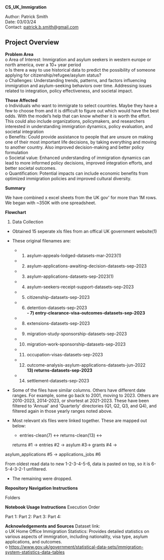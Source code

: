 **CS_UK_Immigration**  

Author: Patrick Smith  
Date: 03/03/24  
Contact: patrick.b.smith@gmail.com

**Project Overview**
-----------------------
**Problem Area**  
o	Area of Interest: Immigration and asylum seekers in western europe or north america, over a 10+ year period  
o	Is there a way to use historical data to predict the possibility of someone applying for citizenship/refugee/asylum status?  
o	Challenges: Understanding trends, patterns, and factors influencing immigration and asylum-seeking behaviors over time. Addressing issues   related to integration, policy effectiveness, and societal impact.  

**Those Affected**  
o	Individuals who want to immigrate to select countries. Maybe they have a few to choose from and it is difficult to figure out which would have the best odds. With the model’s help that can know whether it is worth the effort. This could also include organizations, policymakers, and researchers interested in understanding immigration dynamics, policy evaluation, and societal integration  
o	Benefits: Could provide assistance to people that are unsure on making one of their most important life decisions, by taking everything and moving to another country. Also improved decision-making and better policy formulation   
o	Societal value: Enhanced understanding of immigration dynamics can lead to more informed policy decisions, improved integration efforts, and better societal outcomes.  
o	Quantification: Potential impacts can include economic benefits from optimized immigration policies and improved cultural diversity. 

**Summary**

We have combined x excel sheets from the UK gov' for more than 1M rows. We began with ~350K with one spreadsheet.

**Flowchart**

1. Data Collection
  - Obtained 15 seperate xls files from an offical UK government website(1)
  - These original filenames are:
    - 1) asylum-appeals-lodged-datasets-mar-2023(1)  
    - 2) asylum-applications-awaiting-decision-datasets-sep-2023  
    - 3) asylum-applications-datasets-sep-2023(1)  
    - 4) asylum-seekers-receipt-support-datasets-sep-2023  
    - 5) citizenship-datasets-sep-2023  
    - 6) detention-datasets-sep-2023  
    **- 7) entry-clearance-visa-outcomes-datasets-sep-2023**  
    - 8) extensions-datasets-sep-2023  
    - 9) migration-study-sponsorship-datasets-sep-2023  
    - 10) migration-work-sponsorship-datasets-sep-2023  
    - 11) occupation-visas-datasets-sep-2023  
    - 12) outcome-analysis-asylum-applications-datasets-jun-2022  
    **13) returns-datasets-sep-2023**  
    - 14) settlement-datasets-sep-2023  
        
  - Some of the files have similar columns. Others have different date ranges. For example, some go back to 2001, moving to 2023. Others are 2010-2023, 2014-2023, or shortest at 2021-2023. These have been filtered to 'Annual' and 'Quarterly' directories (Q1, Q2, Q3, and Q4), and filtered again in those yearly ranges noted above.  
  
  - Most relevant xls files were linked together. These are mapped out below:  
    - entries-clean(7) <-> returns-clean(13) <->

    returns #1 -> entries #2 -> asylum #3-> grants #4 ->  
    
asylum_applications #5 -> applications_jobs #6  

From oldest read data to new 1-2-3-4-5-6, data is pasted on top, so it is 6-5-4-3-2-1 unfiltered.



  - The remaining were dropped.

**Repository Navigation Instructions**

Folders


**Notebook Usage Instructions**
Execution Order

Part 1:
Part 2:
Part 3:
Part 4:

**Acknowledgements and Sources**
Dataset link:  
o	UK Home Office Immigration Statistics: Provides detailed statistics on various aspects of immigration, including nationality, visa type, asylum applications, and outcomes.  
  o	https://www.gov.uk/government/statistical-data-sets/immigration-system-statistics-data-tables
